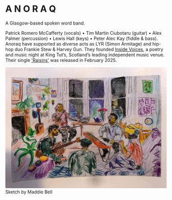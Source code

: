# A N O R A Q 

A Glasgow-based spoken word band.

Patrick Romero McCafferty (vocals) • Tim Martin Ciubotaru (guitar) • Alex Palmer (percussion) • Lewis Hall (keys) • Peter Alec Kay (fiddle & bass). Anoraq have supported as diverse acts as LYR (Simon Armitage) and hip-hop duo Frankie Stew & Harvey Gun. They founded [Inside Voices](insidevoices.md), a poetry and music night at King Tut’s, Scotland’s leading independent music venue. Their single ['Raisins'](https://open.spotify.com/album/3Huyab6as09iVfEEvGXSmW?si=xrgOcKSNSAid0imYavlKRw) was released in February 2025.

![Anoraq Sketch](anoraq.jpg) Sketch by Maddie Bell


